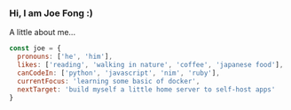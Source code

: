 ### Hi, I am Joe Fong :)

A little about me...
```javascript
const joe = {
  pronouns: ['he', 'him'],
  likes: ['reading', 'walking in nature', 'coffee', 'japanese food'],
  canCodeIn: ['python', 'javascript', 'nim', 'ruby'],
  currentFocus: 'learning some basic of docker',
  nextTarget: 'build myself a little home server to self-host apps'
}

```

<!--
**kapppa-joe/kapppa-joe** is a ✨ _special_ ✨ repository because its `README.md` (this file) appears on your GitHub profile.

Here are some ideas to get you started:

- 🔭 I’m currently working on ...
- 🌱 I’m currently learning ...
- 👯 I’m looking to collaborate on ...
- 🤔 I’m looking for help with ...
- 💬 Ask me about ...
- 📫 How to reach me: ...
- 😄 Pronouns: ...
- ⚡ Fun fact: ...
-->
